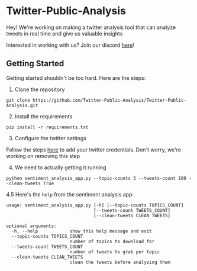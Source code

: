 # Twitter-Public-Analysis

Hey! We're working on making a twitter analysis tool that can analyze tweets in real time and give us valuable insights

Interested in working with us? Join our discord [here](https://discord.com/channels/729368876965429310/729368876965429313)!

## Getting Started

Getting started shouldn't be too hard. Here are the steps:

1. Clone the repository

`git clone https://github.com/Twitter-Public-Analysis/Twitter-Public-Analysis.git`

2. Install the requirements

`pip install -r requirements.txt`

3. Configure the twitter settings

Follow the steps [here](https://github.com/Twitter-Public-Analysis/Twitter-Public-Analysis/blob/master/config/README.md) to add your twitter credentials. Don't worry, we're working on removing this step

4. We need to actually getting it running

`python sentiment_analysis_app.py --topic-counts 3 --tweets-count 100 --clean-tweets True`

4.5 Here's the `help` from the sentiment analysis app:
```
usage: sentiment_analysis_app.py [-h] [--topic-counts TOPICS_COUNT]
                                 [--tweets-count TWEETS_COUNT]
                                 [--clean-tweets CLEAN_TWEETS]

optional arguments:
  -h, --help            show this help message and exit
  --topic-counts TOPICS_COUNT
                        number of topics to download for
  --tweets-count TWEETS_COUNT
                        number of tweets to grab per topic
  --clean-tweets CLEAN_TWEETS
                        clean the tweets before analyzing them
```
